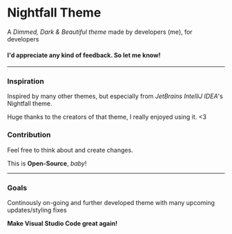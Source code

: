 # Nightfall Theme

A _Dimmed, Dark & Beautiful theme_ made by developers (me), for developers

#### I'd appreciate any kind of feedback. So let me know!

---

### Inspiration

Inspired by many other themes, but especially from _JetBrains IntelliJ IDEA_'s Nightfall theme.

Huge thanks to the creators of that theme, I really enjoyed using it. <3

### Contribution

Feel free to think about and create changes.

This is **Open-Source**, _baby_!

---

### Goals

Continously on-going and further developed theme with many upcoming updates/styling fixes

**Make Visual Studio Code great again!**
